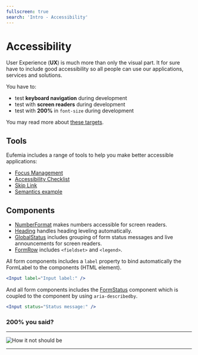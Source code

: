 ```yaml
---
fullscreen: true
search: 'Intro - Accessibility'
---
```


<Intro>

# Accessibility

User Experience (**UX**) is much more than only the visual part. It for sure have to include good accessibility so all people can use our applications, services and solutions.

You have to:

- test **keyboard navigation** during development
- test with **screen readers** during development
- test with **200%** in `font-size` during development

You may read more about [these targets](!/uilib/usage/accessibility).

## Tools

Eufemia includes a range of tools to help you make better accessible applications:

- [Focus Management](!/uilib/usage/accessibility/focus)
- [Accessibility Checklist](!/uilib/usage/accessibility/checklist#accessibility-checklist)
- [Skip Link](!/uilib/usage/accessibility/focus#skip-link)
- [Semantics example](!/uilib/usage/accessibility/checklist#landmark--and-semantics-example)

## Components

- [NumberFormat](!/uilib/components/number-format) makes numbers accessible for screen readers.
- [Heading](!/uilib/components/heading) handles heading leveling automatically.
- [GlobalStatus](!/uilib/components/global-status) includes grouping of form status messages and live announcements for screen readers.
- [FormRow](!/uilib/components/form-row) includes `<fieldset>` and `<legend>`.

All form components includes a `label` property to bind automatically the FormLabel to the components (HTML element).

```jsx
<Input label="Input label:" />
```

And all form components includes the [FormStatus](!/uilib/components/form-status) component which is coupled to the component by using `aria-describedby`.

```jsx
<Input status="Status message:" />
```

### **200%** you said?

---

![How it not should be](./assets/dnb-screenshot-about-font-size.png)

---

<IntroFooter href="/uilib/intro/04-ux-handover" text="Next - UX handover" />

</Intro>
